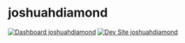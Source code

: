 # joshuahdiamond

[![Dashboard joshuahdiamond](https://img.shields.io/badge/dashboard-joshuahdiamond-yellow.svg)](https://dashboard.pantheon.io/sites/7078ab8e-f45b-4795-b4a4-4ecf7d8be640#dev/code)
[![Dev Site joshuahdiamond](https://img.shields.io/badge/site-joshuahdiamond-blue.svg)](http://dev-joshuahdiamond.pantheonsite.io/)
